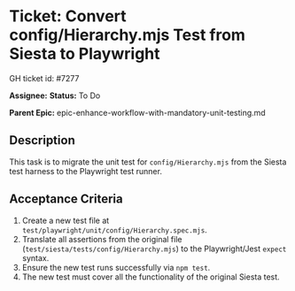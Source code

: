 # Ticket: Convert config/Hierarchy.mjs Test from Siesta to Playwright

GH ticket id: #7277

**Assignee:**
**Status:** To Do

**Parent Epic:** epic-enhance-workflow-with-mandatory-unit-testing.md

## Description

This task is to migrate the unit test for `config/Hierarchy.mjs` from the Siesta test harness to the Playwright test runner.

## Acceptance Criteria

1.  Create a new test file at `test/playwright/unit/config/Hierarchy.spec.mjs`.
2.  Translate all assertions from the original file (`test/siesta/tests/config/Hierarchy.mjs`) to the Playwright/Jest `expect` syntax.
3.  Ensure the new test runs successfully via `npm test`.
4.  The new test must cover all the functionality of the original Siesta test.
